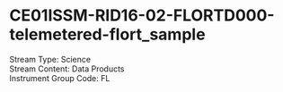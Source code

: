 # CE01ISSM-RID16-02-FLORTD000-telemetered-flort_sample

Stream Type: Science<br>
Stream Content: Data Products<br>
Instrument Group Code: FL<br>
